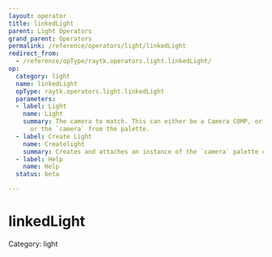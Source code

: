 ```yaml
---
layout: operator
title: linkedLight
parent: Light Operators
grand_parent: Operators
permalink: /reference/operators/light/linkedLight
redirect_from:
  - /reference/opType/raytk.operators.light.linkedLight/
op:
  category: light
  name: linkedLight
  opType: raytk.operators.light.linkedLight
  parameters:
  - label: Light
    name: Light
    summary: The camera to match. This can either be a Camera COMP, or an arcBallCamera,
      or the `camera` from the palette.
  - label: Create Light
    name: Createlight
    summary: Creates and attaches an instance of the `camera` palette component.
  - label: Help
    name: Help
  status: beta

---
```


# linkedLight

Category: light

